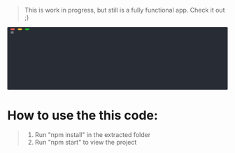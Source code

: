 > This is work in progress, but still is a fully functional app. Check it out ;)

<a href="https://olivermak.es/">
  <img src="https://github.com/BiggaHD/Reactive-Burger/blob/master/create-react-app.svg" width="100%" height="144">
</a>

# How to use the this code:

> 1) Run "npm install" in the extracted folder
> 2) Run "npm start" to view the project
